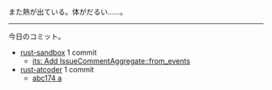また熱が出ている。体がだるい……。

---

今日のコミット。

- [rust-sandbox](https://github.com/bouzuya/rust-sandbox) 1 commit
  - [its: Add IssueCommentAggregate::from_events](https://github.com/bouzuya/rust-sandbox/commit/1afebb18cc6d8e770b122cbb2cf75bcff2bdc93a)
- [rust-atcoder](https://github.com/bouzuya/rust-atcoder) 1 commit
  - [abc174 a](https://github.com/bouzuya/rust-atcoder/commit/ce316237a746e5313575546dccf90a3a7297c266)
